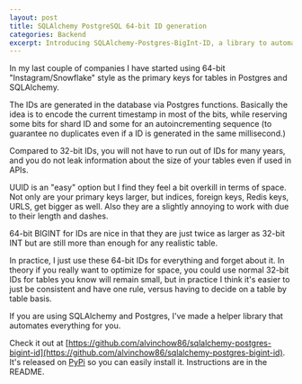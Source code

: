 ```yaml
---
layout: post
title: SQLAlchemy PostgreSQL 64-bit ID generation
categories: Backend
excerpt: Introducing SQLAlchemy-Postgres-BigInt-ID, a library to automate 64-bit IDs in SQLAlchemy and PostgreSQL.
---
```


In my last couple of companies I have started using 64-bit "Instagram/Snowflake" style as the primary keys for tables in Postgres and SQLAlchemy.

The IDs are generated in the database via Postgres functions. Basically the idea is to encode the current timestamp in most of the bits, while reserving some bits for shard ID and some for an autoincrementing sequence (to guarantee no duplicates even if a ID is generated in the same millisecond.)

Compared to 32-bit IDs, you will not have to run out of IDs for many years, and you do not leak information about the size of your tables even if used in APIs.

UUID is an "easy" option but I find they feel a bit overkill in terms of space. Not only are your primary keys larger, but indices, foreign keys, Redis keys, URLS, get bigger as well. Also they are a slightly annoying to work with due to their length and dashes.

64-bit BIGINT for IDs are nice in that they are just twice as larger as 32-bit INT but are still more than enough for any realistic table.

In practice, I just use these 64-bit IDs for everything and forget about it. In theory if you really want to optimize for space, you could use normal 32-bit IDs for tables you know will remain small, but in practice I think it's easier to just be consistent and have one rule, versus having to decide on a table by table basis.

If you are using SQLAlchemy and Postgres, I've made a helper library that automates everything for you.

Check it out at [https://github.com/alvinchow86/sqlalchemy-postgres-bigint-id](https://github.com/alvinchow86/sqlalchemy-postgres-bigint-id). It's released on [PyPi](https://pypi.org/project/sqlalchemy-postgres-bigint-id) so you can easily install it. Instructions are in the README.
